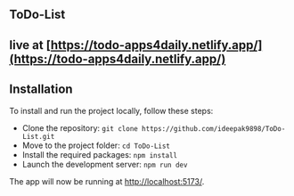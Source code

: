 ## ToDo-List

## live at [https://todo-apps4daily.netlify.app/](https://todo-apps4daily.netlify.app/)

## Installation

To install and run the project locally, follow these steps:

- Clone the repository: `git clone https://github.com/ideepak9898/ToDo-List.git`
- Move to the project folder: `cd ToDo-List`
- Install the required packages: `npm install`
- Launch the development server: `npm run dev`

The app will now be running at [http://localhost:5173/](http://localhost:5173/).
